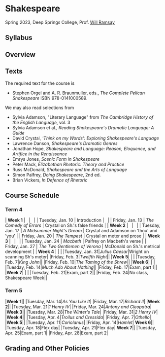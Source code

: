 # Shakespeare

Spring 2023, Deep Springs College, Prof. [Will Ramsay](https://willramsay.github.io)

## Syllabus

## Overview

## Texts

The required text for the course is
* Stephen Orgel and A. R. Braunmuller, eds., *The Complete Pelican Shakespeare* ISBN 978-0141000589.

We may also read selections from
* Sylvia Adamson, "Literary Language" from *The Cambridge History of the English Language*, vol. 3
* Sylvia Adamson et al., *Reading Shakespeare's Dramatic Language: A Guide*
* David Crystal, *'Think on my Words': Exploring Shakespeare's Language*
* Lawrence Danson, *Shakespeare's Dramatic Genres*
* Jonathan Hope, *Shakespeare and Language: Reason, Eloquence, and Artifice in the Renaissance* 
* Emrys Jones, *Scenic Form in Shakespeare*
* Peter Mack, *Elizabethan Rhetoric: Theory and Practice*
* Russ McDonald, *Shakespeare and the Arts of Language* 
* Simon Palfrey, *Doing Shakespeare*, 2nd ed.
* Brian Vickers, *In Defence of Rhetoric* 

## Course Schedule

### Term 4

| **Week 1** | &nbsp; | &nbsp; |
| Tuesday, Jan. 10 | Introduction | &nbsp; |
| Friday, Jan. 13 | *The Comedy of Errors* | Crystal on Sh.'s false friends |
| **Week 2** | &nbsp; | &nbsp; |
| Tuesday, Jan. 17 | *A Midsummer Night's Dream* | Crystal and Adamson on 'thou' and 'you' |
| Friday, Jan. 20 | *The Tempest* | Crystal on meter and prose |
| **Week 3** | &nbsp; | &nbsp; |
| Tuesday, Jan. 24 | *Macbeth* | Palfrey on Macbeth's verse |
| Friday, Jan. 27 | *The Two Gentlemen of Verona* | McDonald on Sh.'s metrical development |
| **Week 4** |&nbsp;|&nbsp;|
|Tuesday, Jan. 31|*Julius Caesar*|Wright on scanning Sh's meter|
|Friday, Feb. 3|*Twelfth Night*||
|**Week 5**|&nbsp;|&nbsp;|
|Tuesday, Feb. 7|*King John*||
|Friday, Feb. 10|*The Taming of the Shrew*||
|**Week 6**|&nbsp;|&nbsp;|
|Tuesday, Feb. 14|*Much Ado About Nothing*||
|Friday, Feb. 17|Exam, part 1||
|**Week 7**|&nbsp;|&nbsp;|
|Tuesday, Feb. 21|Exam, part 2||
|Friday, Feb. 24|No class, Shakespeare Week||

### Term 5
|**Week 1**||
|Tuesday, Mar. 14|*As You Like It*|
|Friday, Mar. 17|*Richard II*|
|**Week 2**||
|Tuesday, Mar. 21|*1 Henry IV*|
|Friday, Mar. 24|*Antony and Cleopatra*|
|**Week 3**||
|Tuesday, Mar. 28|*The Winter's Tale*|
|Friday, Mar. 31|*2 Henry IV*|
|**Week 4**||
|Tuesday, Apr. 4|*Troilus and Cressida*|
|Friday, Apr. 7|*Othello*|
|**Week 5**||
|Tuesday, Apr. 11|*Coriolanus*|
|Friday, Apr. 14|*Hamlet*|
**Week 6**||
|Tuesday, Apr. 18|Flex day|
|Tuesday, Apr. 21|Flex day|
**Week 7**||
|Tuesday, Apr. 25|Exam, part 1|
|Friday, Apr. 28|Exam, part 2|

## Grading and Other Policies

